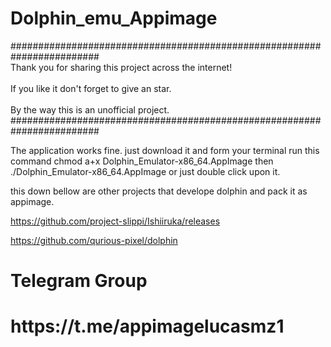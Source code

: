# Dolphin_emu_Appimage

########################################################################
<br> Thank you for sharing this project across the internet! <br/>
<br> If you like it don't forget to give an star. <br/>
<br> By the way this is an unofficial project. <br/>
########################################################################

The application works fine. just download it and form your terminal run this command chmod a+x Dolphin_Emulator-x86_64.AppImage
then
./Dolphin_Emulator-x86_64.AppImage or just double click upon it.

this down bellow are other projects that develope dolphin and pack it as appimage.

https://github.com/project-slippi/Ishiiruka/releases

https://github.com/qurious-pixel/dolphin

<h1>Telegram Group<h1/>
<h1>https://t.me/appimagelucasmz1<h1/>
